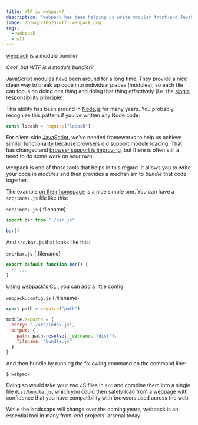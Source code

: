 ```yaml
---
title: WTF is webpack?
description: "webpack has been helping us write modular front-end JavaScript for many years. Learn the basics of module bundling and why webpack is so powerful."
image: /blog/210525/wtf--webpack.png
tags:
  - webpack
  - wtf
---
```


[webpack](https://webpack.js.org/) is a module bundler.

_Cool, but WTF is a module bundler?_

[JavaScript modules](https://developer.mozilla.org/en-US/docs/Web/JavaScript/Guide/Modules) have been around for a long time. They provide a nice clean way to break up code into individual pieces (modules), so each file can focus on doing one thing and doing that thing effectively (i.e. the [single responsibility principle](/blog/wtf-is-single-responsibility-principle)).

This ability has been around in [Node.js](/blog/wtf-is-node) for many years. You probably recognize this pattern if you've written any Node code:

```js
const lodash = require("lodash")
```

For client-side [JavaScript](/blog/wtf-is-javascript), we've needed frameworks to help us achieve similar functionality because browsers did support module loading. That has changed and [browser support is improving](https://developer.mozilla.org/en-US/docs/Web/JavaScript/Guide/Modules#browser_support), but there is often still a need to do some work on your own.

webpack is one of those tools that helps in this regard. It allows you to write your code in _modules_ and then provides a mechanism to _bundle_ that code together.

The example [on their homepage](https://webpack.js.org/) is a nice simple one. You can have a `src/index.js` file like this:

`src/index.js` {.filename}

```js
import bar from "./bar.js"

bar()
```

And `src/bar.js` that looks like this:

`src/bar.js` {.filename}

```js
export default function bar() {
  // ...
}
```

Using [webpack's CLI](https://webpack.js.org/api/cli/), you can add a little config:

`webpack.config.js` {.filename}

```js
const path = require("path")

module.exports = {
  entry: "./src/index.js",
  output: {
    path: path.resolve(__dirname, "dist"),
    filename: "bundle.js"
  }
}
```

And then bundle by running the following command on the command line:

    $ webpack

Doing so would take your two JS files in `src` and combine them into a single file `dist/bundle.js`, which you could then safely load from a webpage with confidence that you have compatibility with browsers used across the web.

While the landscape will change over the coming years, webpack is an essential tool in many front-end projects' arsenal today.
